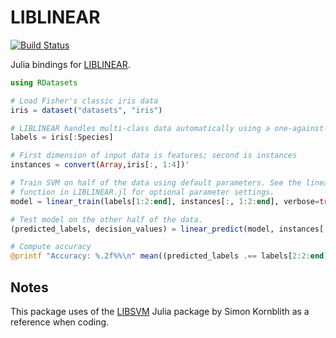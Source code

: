 # LIBLINEAR

[![Build Status](https://travis-ci.org/innerlee/LIBLINEAR.jl.svg?branch=master)](https://travis-ci.org/innerlee/LIBLINEAR.jl)

Julia bindings for [LIBLINEAR](https://www.csie.ntu.edu.tw/~cjlin/liblinear/).

```julia
using RDatasets

# Load Fisher's classic iris data
iris = dataset("datasets", "iris")

# LIBLINEAR handles multi-class data automatically using a one-against-one strategy
labels = iris[:Species]

# First dimension of input data is features; second is instances
instances = convert(Array,iris[:, 1:4])'

# Train SVM on half of the data using default parameters. See the linear_train
# function in LIBLINEAR.jl for optional parameter settings.
model = linear_train(labels[1:2:end], instances[:, 1:2:end], verbose=true);

# Test model on the other half of the data.
(predicted_labels, decision_values) = linear_predict(model, instances[:, 2:2:end]);

# Compute accuracy
@printf "Accuracy: %.2f%%\n" mean((predicted_labels .== labels[2:2:end]))*100

```
## Notes

This package uses of the [LIBSVM](https://github.com/simonster/LIBSVM.jl) Julia package by Simon Kornblith as a reference when coding.
